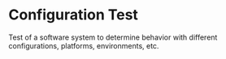 # Configuration Test


Test of a software system to determine behavior with different
configurations, platforms, environments, etc.

